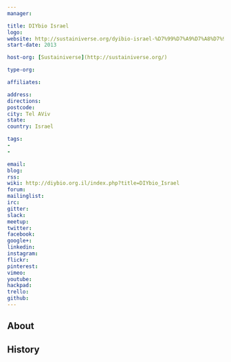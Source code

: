 ```yaml
---
manager:

title: DIYbio Israel
logo:
website: http://sustainiverse.org/dyibio-israel-%D7%99%D7%A9%D7%A8%D7%90%D7%9C/
start-date: 2013

host-org: [Sustainiverse](http://sustainiverse.org/)

type-org:

affiliates:

address:
directions:
postcode:
city: Tel AViv
state:
country: Israel

tags:
-
-

email:
blog:
rss:
wiki: http://diybio.org.il/index.php?title=DIYbio_Israel
forum:
mailinglist:
irc:
gitter:
slack:
meetup:
twitter:
facebook:
google+:
linkedin:
instagram:
flickr:
pinterest:
vimeo:
youtube:
hackpad:
trello:
github:
---
```


## About

## History
